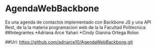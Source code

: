 # AgendaWebBackbone
Es una agenda de contactos implementado con Backbone JS y una API Rest, de la la materia programacion web de la la Facultad Politecnica
##Integrantes
*Adriana Arce Yahari
*Cindy Gianina Ortega Rolon

##Url: https://github.com/adriarce10/AgendaWebBackbone.git

